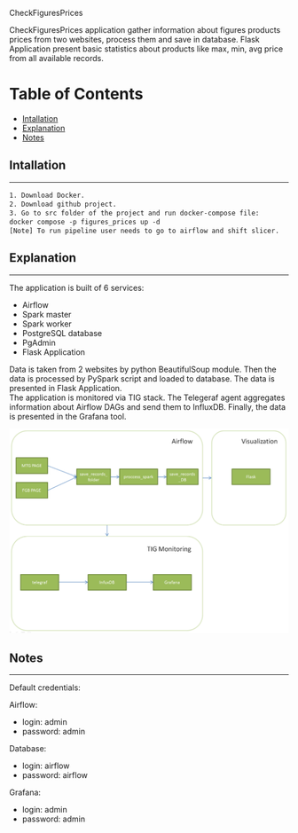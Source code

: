 CheckFiguresPrices

CheckFiguresPrices application gather information about figures products prices from two websites, process them and save in database.
Flask Application present basic statistics about products like max, min, avg price from all available records. 

# Table of Contents</h1>

 - [Intallation](#installation) 
 - [Explanation](#explanation) 
 - [Notes](#notes) 

## Intallation
---
    1. Download Docker.
    2. Download github project.
    3. Go to src folder of the project and run docker-compose file:
    docker compose -p figures_prices up -d
    [Note] To run pipeline user needs to go to airflow and shift slicer.
## Explanation
---
The application is built of 6 services:
- Airflow
- Spark master
- Spark worker
- PostgreSQL database
- PgAdmin
- Flask Application

Data is taken from 2 websites by python BeautifulSoup module. Then the data is processed by PySpark script and loaded to database. 
The data is presented in Flask Application.  
The application is monitored via TIG stack. The Telegeraf agent aggregates information about Airflow DAGs and send them to InfluxDB.
Finally, the data is presented in the Grafana tool.

![Alt text](image.PNG)  
## Notes
---

Default credentials:  

Airflow:
- login: admin
- password: admin

Database:
- login: airflow
- password: airflow

Grafana:
- login: admin
- password: admin

